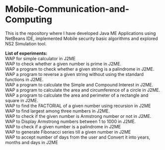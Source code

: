 # Mobile-Communication-and-Computing

This is the repository where I have developed Java ME Applications using NetBeans IDE, implemented Mobile security basic algorithms and explored NS2 Simulation tool.<br>

**List of experiments:**<br>
 WAP for simple calculator in J2ME<br>
 WAP to check whether a given number is prime in J2ME.<br>
 WAP a program to check whether a given string is a palindrome in J2ME.<br>
 WAP a program to reverse a given string without using the standard functions in J2ME.<br>
 WAP a program to calculate the Simple and Compound Interest in J2ME.<br>
 WAP a program to calculate the area and circumference of a circle in J2ME.<br>
 WAP a program to calculate the area and perimeter of a rectangle and square in J2ME.<br>
 WAP to find the FACTORIAL of a given number using recursion in J2ME<br>
 WAP to find largest among three numbers in J2ME.<br>
 WAP to check if the given number is Armstrong number or not in J2ME.<br>
 WAP to Display Armstrong numbers between 1 to 1000 in J2ME.<br>
 WAP to check if a given number is a palindrome in J2ME<br>
 WAP to generate Fibonacci series till a given number in J2ME<br>
 WAP to accept number of days from the user and Convert it into years, months and days in J2ME<br>
